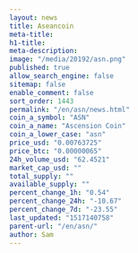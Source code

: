 ```yaml
---
layout: news
title: Aseancoin
meta-title: 
h1-title: 
meta-description: 
image: "/media/20192/asn.png"
published: true
allow_search_engine: false
sitemap: false
enable_comment: false
sort_order: 1443
permalink: "/en/asn/news.html"
coin_a_symbol: "ASN"
coin_a_name: "Ascension Coin"
coin_a_lower_case: "asn"
price_usd: "0.00763725"
price_btc: "0.00000065"
24h_volume_usd: "62.4521"
market_cap_usd: ""
total_supply: ""
available_supply: ""
percent_change_1h: "0.54"
percent_change_24h: "-10.67"
percent_change_7d: "-23.55"
last_updated: "1517140758"
parent-url: "/en/asn/"
author: Sam
---
```


